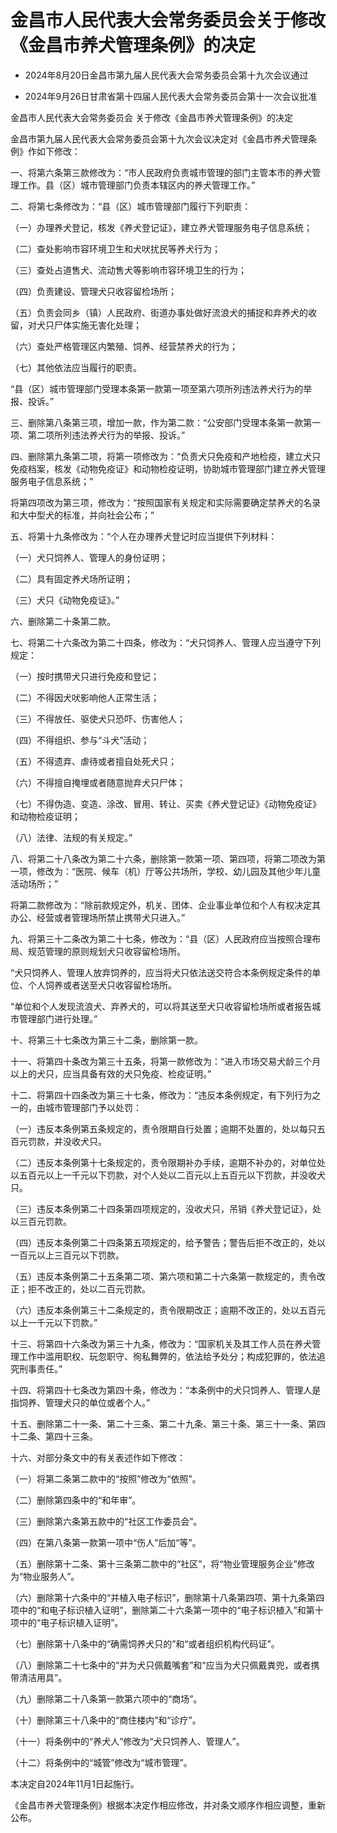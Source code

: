 # 金昌市人民代表大会常务委员会关于修改《金昌市养犬管理条例》的决定

- 2024年8月20日金昌市第九届人民代表大会常务委员会第十九次会议通过

- 2024年9月26日甘肃省第十四届人民代表大会常务委员会第十一次会议批准

<!-- INFO END -->

金昌市人民代表大会常务委员会 关于修改《金昌市养犬管理条例》的决定

金昌市第九届人民代表大会常务委员会第十九次会议决定对《金昌市养犬管理条例》作如下修改：

一、将第六条第三款修改为：“市人民政府负责城市管理的部门主管本市的养犬管理工作。县（区）城市管理部门负责本辖区内的养犬管理工作。”

二、将第七条修改为：“县（区）城市管理部门履行下列职责：

（一）办理养犬登记，核发《养犬登记证》，建立养犬管理服务电子信息系统；

（二）查处影响市容环境卫生和犬吠扰民等养犬行为；

（三）查处占道售犬、流动售犬等影响市容环境卫生的行为；

（四）负责建设、管理犬只收容留检场所；

（五）负责会同乡（镇）人民政府、街道办事处做好流浪犬的捕捉和弃养犬的收留，对犬只尸体实施无害化处理；

（六）查处严格管理区内繁殖、饲养、经营禁养犬的行为；

（七）其他依法应当履行的职责。

“县（区）城市管理部门受理本条第一款第一项至第六项所列违法养犬行为的举报、投诉。”

三、删除第八条第三项，增加一款，作为第二款：“公安部门受理本条第一款第一项、第二项所列违法养犬行为的举报、投诉。”

四、删除第九条第二项，将第一项修改为：“负责犬只免疫和产地检疫，建立犬只免疫档案，核发《动物免疫证》和动物检疫证明，协助城市管理部门建立养犬管理服务电子信息系统；”

将第四项改为第三项，修改为：“按照国家有关规定和实际需要确定禁养犬的名录和大中型犬的标准，并向社会公布；”

五、将第十九条修改为：“个人在办理养犬登记时应当提供下列材料：

（一）犬只饲养人、管理人的身份证明；

（二）具有固定养犬场所证明；

（三）犬只《动物免疫证》。”

六、删除第二十条第二款。

七、将第二十六条改为第二十四条，修改为：“犬只饲养人、管理人应当遵守下列规定：

（一）按时携带犬只进行免疫和登记；

（二）不得因犬吠影响他人正常生活；

（三）不得放任、驱使犬只恐吓、伤害他人；

（四）不得组织、参与“斗犬”活动；

（五）不得遗弃、虐待或者擅自处死犬只；

（六）不得擅自掩埋或者随意抛弃犬只尸体；

（七）不得伪造、变造、涂改、冒用、转让、买卖《养犬登记证》《动物免疫证》和动物检疫证明；

（八）法律、法规的有关规定。”

八、将第二十八条改为第二十六条，删除第一款第一项、第四项，将第二项改为第一项，修改为：“医院、候车（机）厅等公共场所，学校、幼儿园及其他少年儿童活动场所；”

将第二款修改为：“除前款规定外，机关、团体、企业事业单位和个人有权决定其办公、经营或者管理场所禁止携带犬只进入。”

九、将第三十二条改为第二十七条，修改为：“县（区）人民政府应当按照合理布局、规范管理的原则规划犬只收容留检场所。

“犬只饲养人、管理人放弃饲养的，应当将犬只依法送交符合本条例规定条件的单位、个人饲养或者送至犬只收容留检场所。

“单位和个人发现流浪犬、弃养犬的，可以将其送至犬只收容留检场所或者报告城市管理部门进行处理。”

十、将第三十七条改为第三十二条，删除第一款。

十一、将第四十条改为第三十五条，将第一款修改为：“进入市场交易犬龄三个月以上的犬只，应当具备有效的犬只免疫、检疫证明。”

十二、将第四十四条改为第三十七条，修改为：“违反本条例规定，有下列行为之一的，由城市管理部门予以处罚：

（一）违反本条例第五条规定的，责令限期自行处置；逾期不处置的，处以每只五百元罚款，并没收犬只。

（二）违反本条例第十七条规定的，责令限期补办手续，逾期不补办的，对单位处以五百元以上一千元以下罚款，对个人处以二百元以上五百元以下罚款，并没收犬只。

（三）违反本条例第二十四条第四项规定的，没收犬只，吊销《养犬登记证》，处以三百元罚款。

（四）违反本条例第二十四条第五项规定的，给予警告；警告后拒不改正的，处以一百元以上三百元以下罚款。

（五）违反本条例第二十五条第二项、第六项和第二十六条第一款规定的，责令改正；拒不改正的，处以二百元罚款。

（六）违反本条例第三十二条规定的，责令限期改正；逾期不改正的，处以五百元以上一千元以下罚款。”

十三、将第四十六条改为第三十九条，修改为：“国家机关及其工作人员在养犬管理工作中滥用职权、玩忽职守、徇私舞弊的，依法给予处分；构成犯罪的，依法追究刑事责任。”

十四、将第四十七条改为第四十条，修改为：“本条例中的犬只饲养人、管理人是指饲养、管理犬只的单位或者个人。”

十五、删除第二十一条、第二十三条、第二十九条、第三十条、第三十一条、第四十二条、第四十三条。

十六、对部分条文中的有关表述作如下修改：

（一）将第二条第二款中的“按照”修改为“依照”。

（二）删除第四条中的“和年审”。

（三）删除第六条第五款中的“社区工作委员会”。

（四）在第八条第一款第一项中“伤人”后加“等”。

（五）删除第十二条、第十三条第二款中的“社区”，将“物业管理服务企业”修改为“物业服务人”。

（六）删除第十六条中的“并植入电子标识”，删除第十八条第四项、第十九条第四项中的“和电子标识植入证明”，删除第二十六条第一项中的“电子标识植入”和第十项中的“电子标识植入证明”。

（七）删除第十八条中的“确需饲养犬只的”和“或者组织机构代码证”。

（八）删除第二十七条中的“并为犬只佩戴嘴套”和“应当为犬只佩戴粪兜，或者携带清洁用具”。

（九）删除第二十八条第一款第六项中的“商场”。

（十）删除第三十八条中的“商住楼内”和“诊疗”。

（十一）将条例中的“养犬人”修改为“犬只饲养人、管理人”。

（十二）将条例中的“城管”修改为“城市管理”。

本决定自2024年11月1日起施行。

《金昌市养犬管理条例》根据本决定作相应修改，并对条文顺序作相应调整，重新公布。
